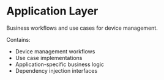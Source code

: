 # Application Layer

Business workflows and use cases for device management.

Contains:
- Device management workflows
- Use case implementations
- Application-specific business logic
- Dependency injection interfaces
